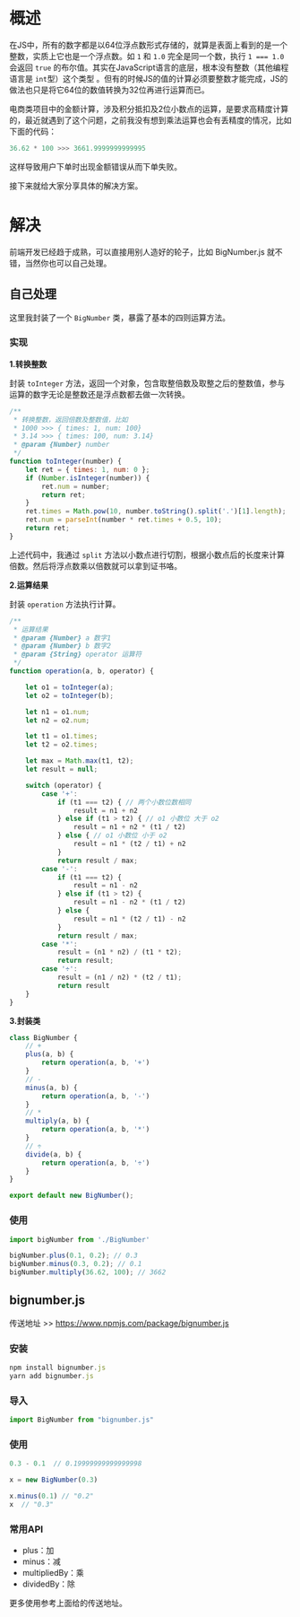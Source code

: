 # 概述

在JS中，所有的数字都是以64位浮点数形式存储的，就算是表面上看到的是一个整数，实质上它也是一个浮点数。如 `1` 和 `1.0` 完全是同一个数，执行 `1 === 1.0` 会返回 `true` 的布尔值。其实在JavaScript语言的底层，根本没有整数（其他编程语言是 `int`型）这个类型 。但有的时候JS的值的计算必须要整数才能完成，JS的做法也只是将它64位的数值转换为32位再进行运算而已。

电商类项目中的金额计算，涉及积分抵扣及2位小数点的运算，是要求高精度计算的，最近就遇到了这个问题，之前我没有想到乘法运算也会有丢精度的情况，比如下面的代码：

```js
36.62 * 100 >>> 3661.9999999999995
```

这样导致用户下单时出现金额错误从而下单失败。

接下来就给大家分享具体的解决方案。

# 解决

前端开发已经趋于成熟，可以直接用别人造好的轮子，比如 BigNumber.js 就不错，当然你也可以自己处理。

## 自己处理

这里我封装了一个 `BigNumber` 类，暴露了基本的四则运算方法。

### 实现

**1.转换整数**

封装 `toInteger` 方法，返回一个对象，包含取整倍数及取整之后的整数值，参与运算的数字无论是整数还是浮点数都去做一次转换。

```js
/**
 * 转换整数，返回倍数及整数值，比如
 * 1000 >>> { times: 1, num: 100}
 * 3.14 >>> { times: 100, num: 3.14}
 * @param {Number} number 
 */
function toInteger(number) {
    let ret = { times: 1, num: 0 };
    if (Number.isInteger(number)) {
        ret.num = number;
        return ret;
    }
    ret.times = Math.pow(10, number.toString().split('.')[1].length);
    ret.num = parseInt(number * ret.times + 0.5, 10);
    return ret;
}
```

上述代码中，我通过 `split` 方法以小数点进行切割，根据小数点后的长度来计算倍数。然后将浮点数乘以倍数就可以拿到证书咯。

**2.运算结果**

封装 `operation` 方法执行计算。
```js
/**
 * 运算结果
 * @param {Number} a 数字1
 * @param {Number} b 数字2
 * @param {String} operator 运算符
 */
function operation(a, b, operator) {

    let o1 = toInteger(a);
    let o2 = toInteger(b);

    let n1 = o1.num;
    let n2 = o2.num;

    let t1 = o1.times;
    let t2 = o2.times;

    let max = Math.max(t1, t2);
    let result = null;

    switch (operator) {
        case '+':
            if (t1 === t2) { // 两个小数位数相同
                result = n1 + n2
            } else if (t1 > t2) { // o1 小数位 大于 o2
                result = n1 + n2 * (t1 / t2)
            } else { // o1 小数位 小于 o2
                result = n1 * (t2 / t1) + n2
            }
            return result / max;
        case '-':
            if (t1 === t2) {
                result = n1 - n2
            } else if (t1 > t2) {
                result = n1 - n2 * (t1 / t2)
            } else {
                result = n1 * (t2 / t1) - n2
            }
            return result / max;
        case '*':
            result = (n1 * n2) / (t1 * t2);
            return result;
        case '÷':
            result = (n1 / n2) * (t2 / t1);
            return result
    }
}
```

**3.封装类**

```js
class BigNumber {
    // +
    plus(a, b) {
        return operation(a, b, '+')
    }
    // -
    minus(a, b) {
        return operation(a, b, '-')
    }
    // *
    multiply(a, b) {
        return operation(a, b, '*')
    }
    // ÷
    divide(a, b) {
        return operation(a, b, '÷')
    }
}

export default new BigNumber();
```

### 使用

```js
import bigNumber from './BigNumber'

bigNumber.plus(0.1, 0.2); // 0.3
bigNumber.minus(0.3, 0.2); // 0.1
bigNumber.multiply(36.62, 100); // 3662

```



## bignumber.js

传送地址 >> https://www.npmjs.com/package/bignumber.js

### 安装
```js
npm install bignumber.js
yarn add bignumber.js
```
### 导入
```js
import BigNumber from "bignumber.js"
```
### 使用
```js
0.3 - 0.1  // 0.19999999999999998

x = new BigNumber(0.3)

x.minus(0.1) // "0.2"
x  // "0.3"
```
### 常用API

- plus：加
- minus：减
- multipliedBy：乘
- dividedBy：除


更多使用参考上面给的传送地址。